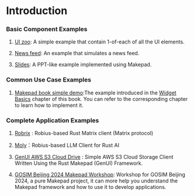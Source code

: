 # Introduction

### Basic Component Examples
1. [UI zoo](https://github.com/makepad/makepad/tree/master/examples/ui_zoo): A simple example that  contain 1-of-each of all the UI elements.

2. [News feed](https://github.com/makepad/makepad/tree/master/examples/news_feed): An example that simulates a news feed.

3. [Slides](https://github.com/makepad/makepad/tree/master/examples/slides): A PPT-like example implemented using Makepad. 

### Common Use Case Examples
1. [Makepad book simple demo](https://github.com/Project-Robius-China/makepad-book/tree/preview/examples/makepad_book_simple):The example introduced in the [Widget Basics](https://project-robius-china.github.io/makepad-book/zh/guide/widget/index) chapter of this book. You can refer to the corresponding chapter to learn how to implement it.

### Complete Application Examples

1. [Robrix](https://github.com/project-robius/robrix) : Robius-based Rust Matrix client (Matrix protocol)

2. [Moly](https://github.com/moxin-org/moly)：Robius-based LLM Client for Rust AI

3. [GenUI AWS S3 Cloud Drive](https://github.com/Privoce/made_with_GenUI/tree/main/aws_s3_cloud_drive) : Simple AWS S3 Cloud Storage Client Written Using the Rust Makepad (GenUI) Framework.
   
4. [GOSIM Beijing 2024 Makepad Workshop](https://github.com/Project-Robius-China/makepad-book/tree/main/examples/makepad_workshop_gosim_beijing2024): Workshop for GOSIM Beijing 2024, a pure Makepad project, it can more help you understand the Makepad framework and how to use it to develop applications.
